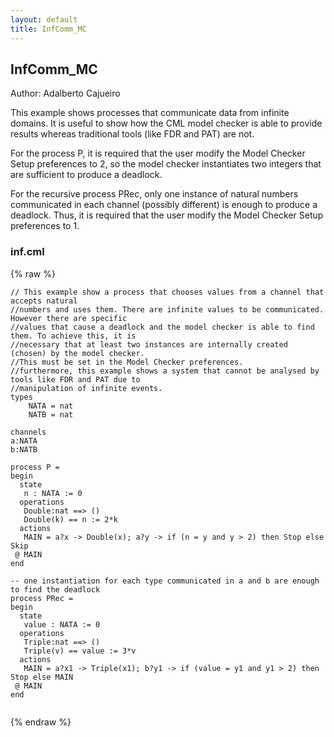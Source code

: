 ```yaml
---
layout: default
title: InfComm_MC
---
```


## InfComm_MC
Author: Adalberto Cajueiro


This example shows processes that communicate data from infinite domains. 
It is useful to show how the CML model checker is able to provide results whereas traditional
tools (like FDR and PAT) are not. 

For the process P, it is required that the user modify the Model Checker Setup preferences to 2, so 
the model checker instantiates two integers that are sufficient to produce a deadlock.

For the recursive process PRec, only one instance of natural numbers communicated in each channel 
(possibly different) is enough to produce a deadlock. Thus, it is required that the user 
modify the Model Checker Setup preferences to 1.


### inf.cml

{% raw %}
~~~
// This example show a process that chooses values from a channel that accepts natural 
//numbers and uses them. There are infinite values to be communicated. However there are specific
//values that cause a deadlock and the model checker is able to find them. To achieve this, it is 
//necessary that at least two instances are internally created (chosen) by the model checker.
//This must be set in the Model Checker preferences.
//furthermore, this example shows a system that cannot be analysed by tools like FDR and PAT due to 
//manipulation of infinite events.  
types
    NATA = nat 
    NATB = nat
      
channels 
a:NATA
b:NATB

process P = 
begin 
  state
   n : NATA := 0
  operations
   Double:nat ==> ()
   Double(k) == n := 2*k
  actions
   MAIN = a?x -> Double(x); a?y -> if (n = y and y > 2) then Stop else Skip 
 @ MAIN  
end

-- one instantiation for each type communicated in a and b are enough to find the deadlock
process PRec = 
begin 
  state
   value : NATA := 0
  operations
   Triple:nat ==> ()
   Triple(v) == value := 3*v
  actions
   MAIN = a?x1 -> Triple(x1); b?y1 -> if (value = y1 and y1 > 2) then Stop else MAIN 
 @ MAIN  
end
    
~~~
{% endraw %}

